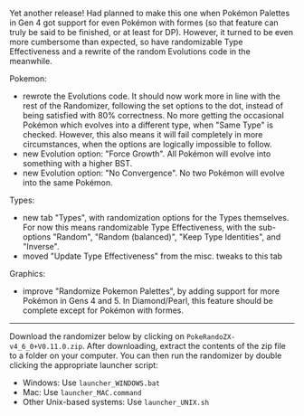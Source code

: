 Yet another release! Had planned to make this one when Pokémon Palettes in Gen 4 got support for even Pokémon with formes (so that feature can truly be said to be finished, or at least for DP). However, it turned to be even more cumbersome than expected, so have randomizable Type Effectiveness and a rewrite of the random Evolutions code in the meanwhile.
 
Pokemon:
- rewrote the Evolutions code. It should now work more in line with the rest of the Randomizer, following the set options to the dot, instead of being satisfied with 80% correctness. No more getting the occasional Pokémon which evolves into a different type, when "Same Type" is checked. 
However, this also means it will fail completely in more circumstances, when the options are logically impossible to follow.
- new Evolution option: "Force Growth". All Pokémon will evolve into something with a higher BST.
- new Evolution option: "No Convergence". No two Pokémon will evolve into the same Pokémon. 

Types:
- new tab "Types", with randomization options for the Types themselves. For now this means randomizable Type Effectiveness, with the sub-options "Random", "Random (balanced)", "Keep Type Identities", and "Inverse".
- moved "Update Type Effectiveness" from the misc. tweaks to this tab

Graphics:
- improve "Randomize Pokemon Palettes", by adding support for more Pokémon in Gens 4 and 5. In Diamond/Pearl, this feature should be complete except for Pokémon with formes.

---

Download the randomizer below by clicking on `PokeRandoZX-v4_6_0+V0.11.0.zip`. After downloading, extract the contents of the zip file to a folder on your computer. You can then run the randomizer by double clicking the appropriate launcher script:

- Windows: Use `launcher_WINDOWS.bat`
- Mac: Use `launcher_MAC.command`
- Other Unix-based systems: Use `launcher_UNIX.sh`